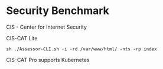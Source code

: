 Security Benchmark
===================

CIS - Center for Internet Security

CIS-CAT Lite

```shell
sh ./Assessor-CLI.sh -i -rd /var/www/html/ -nts -rp index
```

CIS-CAT Pro supports Kubernetes